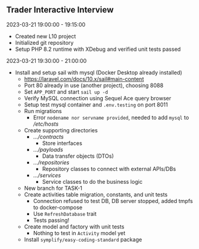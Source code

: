 ## Trader Interactive Interview

2023-03-21 19:00:00 - 19:15:00
  - Created new L10 project
  - Initialized git repository
  - Setup PHP 8.2 runtime with XDebug and verified unit tests passed

2023-03-21 19:30:00 - 21:00:00
  - Install and setup sail with mysql (Docker Desktop already installed)
    - https://laravel.com/docs/10.x/sail#main-content
    - Port 80 already in use (another project), choosing 8088
    - Set `APP_PORT` and start `sail up -d`
    - Verify MySQL connection using Sequel Ace query browser
    - Setup test mysql container and `.env.testing` on port 8011
    - Run migrations
      - Error `nodename nor servname provided`, needed to add `mysql` to _/etc/hosts_
    - Create supporting directories
      - _.../contracts_
        - Store interfaces
      - _.../payloads_
          - Data transfer objects (DTOs)
      - _.../repositories_
          - Repository classes to connect with external APIs/DBs
      - _.../services_
          - Service classes to do the business logic
    - New branch for TASK-1
    - Create activities table migration, constants, and unit tests
      - Connection refused to test DB, DB server stopped, added tmpfs to docker-compose
      - Use `RefreshDatabase` trait
      - Tests passing!
    - Create model and factory with unit tests
      - Nothing to test in `Activity` model yet
    - Install `symplify/easy-coding-standard` package



